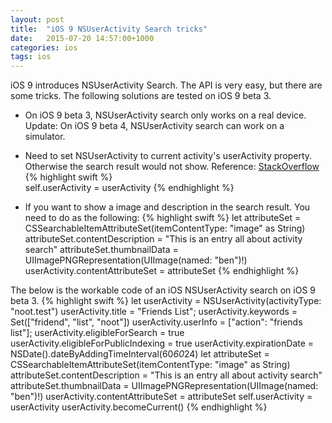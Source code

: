 ```yaml
---
layout: post
title:  "iOS 9 NSUserActivity Search tricks"
date:   2015-07-20 14:57:00+1000
categories: ios
tags: ios
---
```


iOS 9 introduces NSUserActivity Search. The API is very easy, but there are some tricks. The following solutions are tested on iOS 9 beta 3.

- On iOS 9 beta 3, NSUserActivity search only works on a real device. Update: On iOS 9 beta 4, NSUserActivity search can work on a simulator.

- Need to set NSUserActivity to current activity's userActivity property.
Otherwise the search result would not show. Reference: [StackOverflow](http://stackoverflow.com/questions/30836398/make-app-activities-and-states-searchable-by-using-nsuseractivity)
{% highlight swift %}       
self.userActivity = userActivity
{% endhighlight %}

- If you want to show a image and description in the search result. You need to do as the following:
{% highlight swift %}
let attributeSet = CSSearchableItemAttributeSet(itemContentType: "image" as String)
attributeSet.contentDescription = "This is an entry all about activity search"
attributeSet.thumbnailData = UIImagePNGRepresentation(UIImage(named: "ben")!)
userActivity.contentAttributeSet = attributeSet
{% endhighlight %}

The below is the workable code of an iOS NSUserActivity search on iOS 9 beta 3.
{% highlight swift %}
  let userActivity = NSUserActivity(activityType: "noot.test")
 userActivity.title = "Friends List";
 userActivity.keywords = Set(["fridend", "list", "noot"])
 userActivity.userInfo = ["action": "friends list"];
 userActivity.eligibleForSearch = true
 userActivity.eligibleForPublicIndexing = true
 userActivity.expirationDate = NSDate().dateByAddingTimeInterval(60*60*24)
 let attributeSet = CSSearchableItemAttributeSet(itemContentType: "image" as String)
 attributeSet.contentDescription = "This is an entry all about activity search"
 attributeSet.thumbnailData = UIImagePNGRepresentation(UIImage(named: "ben")!)
 userActivity.contentAttributeSet = attributeSet
 self.userActivity = userActivity
 userActivity.becomeCurrent()
{% endhighlight %}

